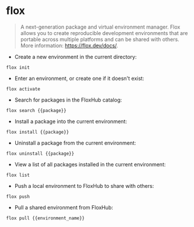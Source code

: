 # flox

> A next-generation package and virtual environment manager.
> Flox allows you to create reproducible development environments that are portable across multiple platforms and can be shared with others.
> More information: <https://flox.dev/docs/>.

- Create a new environment in the current directory:

`flox init`

- Enter an environment, or create one if it doesn't exist:

`flox activate`

- Search for packages in the FloxHub catalog:

`flox search {{package}}`

- Install a package into the current environment:

`flox install {{package}}`

- Uninstall a package from the current environment:

`flox uninstall {{package}}`

- View a list of all packages installed in the current environment:

`flox list`

- Push a local environment to FloxHub to share with others:

`flox push`

- Pull a shared environment from FloxHub:

`flox pull {{environment_name}}`


